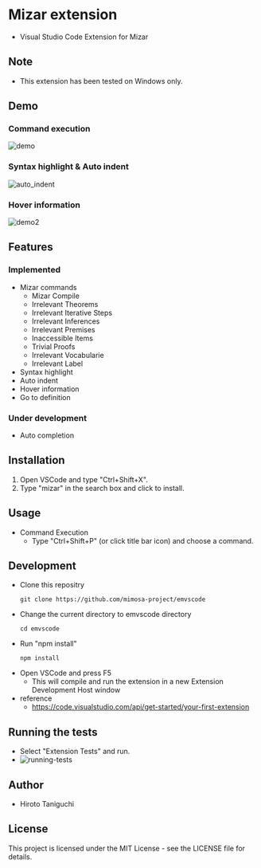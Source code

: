 # Mizar extension
* Visual Studio Code Extension for Mizar

## Note
* This extension has been tested on Windows only.

## Demo
### Command execution
![demo](https://user-images.githubusercontent.com/32231297/92366947-c68bdb00-f130-11ea-8dd0-52ef3641e9cb.gif)

### Syntax highlight & Auto indent
![auto_indent](https://user-images.githubusercontent.com/32231297/93070316-af616600-f6b9-11ea-85b5-3deb887da308.gif)

### Hover information
![demo2](https://user-images.githubusercontent.com/32231297/92366998-d6a3ba80-f130-11ea-9f76-8117f82a03ea.gif)
## Features
### Implemented
* Mizar commands
    * Mizar Compile
    * Irrelevant Theorems
    * Irrelevant Iterative Steps
    * Irrelevant Inferences
    * Irrelevant Premises
    * Inaccessible Items
    * Trivial Proofs
    * Irrelevant Vocabularie
    * Irrelevant Label
* Syntax highlight
* Auto indent
* Hover information
* Go to definition

### Under development
* Auto completion

## Installation
1. Open VSCode and type "Ctrl+Shift+X".  
2. Type "mizar" in the search box and click to install.

## Usage
* Command Execution
    * Type "Ctrl+Shift+P" (or click title bar icon) and choose a command.

## Development
* Clone this repositry
    ```
    git clone https://github.com/mimosa-project/emvscode
    ```
* Change the current directory to emvscode directory
    ```
    cd emvscode
    ```
* Run "npm install"
    ```
    npm install
    ```
* Open VSCode and press F5
    * This will compile and run the extension in a new Extension Development Host window
* reference
    * https://code.visualstudio.com/api/get-started/your-first-extension

## Running the tests
* Select "Extension Tests" and run.
* ![running-tests](https://user-images.githubusercontent.com/32231297/95474056-a82f2e80-09bf-11eb-9b03-250de546b38a.png)

## Author
* Hiroto Taniguchi

## License
This project is licensed under the MIT License - see the LICENSE file for details.  

